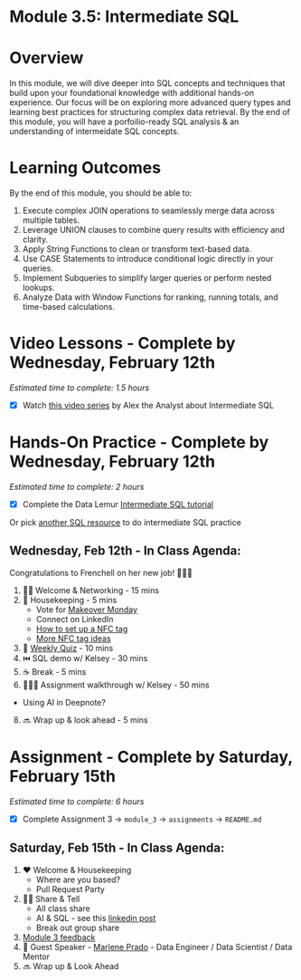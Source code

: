 # Module 3.5: Intermediate SQL 

# Overview 

In this module, we will dive deeper into SQL concepts and techniques that build upon your foundational knowledge with additional hands-on experience. Our focus will be on exploring more advanced query types and learning best practices for structuring complex data retrieval. By the end of this module, you will have a porfoilio-ready SQL analysis & an understanding of intermeidate SQL concepts. 

# Learning Outcomes

By the end of this module, you should be able to:

1. Execute complex JOIN operations to seamlessly merge data across multiple tables.
2. Leverage UNION clauses to combine query results with efficiency and clarity.
3. Apply String Functions to clean or transform text-based data.
4. Use CASE Statements to introduce conditional logic directly in your queries.
5. Implement Subqueries to simplify larger queries or perform nested lookups.
6. Analyze Data with Window Functions for ranking, running totals, and time-based calculations.

# Video Lessons - Complete by Wednesday, February 12th

_Estimated time to complete: 1.5 hours_

- [x] Watch [this video series](https://www.youtube.com/playlist?list=PLUaB-1hjhk8G5zci4HA8E21x2BJS3jzNm) by Alex the Analyst about Intermediate SQL 

# Hands-On Practice - Complete by Wednesday, February 12th 

_Estimated time to complete: 2 hours_

- [x] Complete the Data Lemur [Intermediate SQL tutorial](https://datalemur.com/sql-tutorial/intermediate-data-science-sql-intro)  

Or pick [another SQL resource](https://github.com/KelseyATaylor/Data-Tech-Moms-Resources?tab=readme-ov-file#sql) to do intermediate SQL practice 

## Wednesday, Feb 12th - In Class Agenda: 

Congratulations to Frenchell on her new job! 🎉🎉🎉

1) 👯‍♀️ Welcome & Networking - 15 mins 
2) 🧹 Housekeeping - 5 mins
   * Vote for [Makeover Monday](https://www.linkedin.com/posts/alysonla_makeover-monday-one-of-the-first-activity-7294958098698457088-X5LD?utm_source=share&utm_medium=member_desktop&rcm=ACoAAADRRGUBxPPtJPjvKfBv7jnLob0bmCXSftY)
   * Connect on LinkedIn 
   * [How to set up a NFC tag](https://www.youtube.com/watch?v=rjCF2LtnYBI&list=PLM9EiARPWQfAIg_EQPibtyCEw-vJGP_J8) 
   * [More NFC tag ideas](https://www.youtube.com/watch?v=PM1QTME_ZuI&list=PLM9EiARPWQfCKWhEBVmgBE2KN9M5ThnP0) 
4) 📝 [Weekly Quiz](https://docs.google.com/forms/d/e/1FAIpQLSdvvWd3JxUirz5cKfPnJ7EaDZZFmTRRro9iysJRjwRG1RFIOg/viewform) - 10 mins 
5) ⏮️ SQL demo w/ Kelsey - 30 mins
6) ☕️ Break - 5 mins 
7) 👩🏻‍🏫 Assignment walkthrough w/ Kelsey  -  50 mins
  * Using AI in Deepnote? 
8) 🔜 Wrap up & look ahead - 5 mins 

# Assignment - Complete by Saturday, February 15th 

_Estimated time to complete: 6 hours_

- [x] Complete Assignment 3 -> `module_3` -> `assignments` -> `README.md`

## Saturday, Feb 15th - In Class Agenda: 

1) ❤️ Welcome & Housekeeping 
    * Where are you based?
    * Pull Request Party
2) 👯‍♀️ Share & Tell
    * All class share 
    * AI & SQL - see this [linkedin post](https://www.linkedin.com/posts/lekhanareddy_sql-is-dead-uber-just-unveiled-querygpt-activity-7295504857493319680-a-ya?utm_source=share&utm_medium=member_desktop&rcm=ACoAAADRRGUBxPPtJPjvKfBv7jnLob0bmCXSftY) 
    * Break out group share 
3) [Module 3 feedback](https://forms.gle/vMj2iKfvyHba8gac7) 
4) 💃 Guest Speaker - [Marlene Prado](https://www.linkedin.com/in/mtpradoc/) - Data Engineer / Data Scientist / Data Mentor
5) 🔜 Wrap up & Look Ahead 






